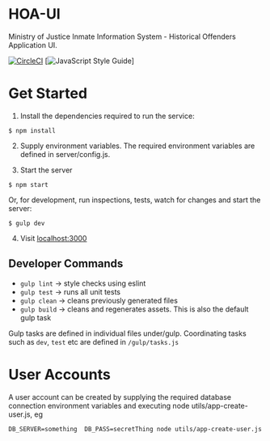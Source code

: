 # HOA-UI
Ministry of Justice Inmate Information System - Historical Offenders Application UI.

[![CircleCI](https://circleci.com/gh/noms-digital-studio/iis.svg?style=svg)](https://circleci.com/gh/noms-digital-studio/iis)
[![JavaScript Style Guide](https://img.shields.io/badge/code%20style-google-brightgreen.svg)]

# Get Started

1. Install the dependencies required to run the service:

  ```
  $ npm install
  ```  
2. Supply environment variables. The required environment variables are defined in server/config.js.


3. Start the server

  ```   
  $ npm start
  ```

   Or, for development, run inspections, tests, watch for changes and start the server:
   
  ```   
  $ gulp dev
  ```
4. Visit [localhost:3000](http://localhost:3000/)

## Developer Commands

 - `gulp lint` -> style checks using eslint
 - `gulp test` -> runs all unit tests
 - `gulp clean` -> cleans previously generated files
 - `gulp build` -> cleans and regenerates assets. This is also the default gulp task
 
 Gulp tasks are defined in individual files under/gulp.
 Coordinating tasks such as `dev`, `test` etc are defined in `/gulp/tasks.js`


# User Accounts
A user account can be created by supplying the required database 
connection environment variables and executing node utils/app-create-user.js, eg

`DB_SERVER=something  DB_PASS=secretThing node utils/app-create-user.js`



